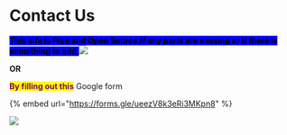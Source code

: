 # Contact Us

<mark style="background-color:blue;">**This site is  Free and Open Source.If any parts are missing or if there is something to add,**</mark>[![](https://img.shields.io/badge/-Please%20go%20ahead%20and%20contribute%20on%20GitHub-cc0e74)](https://github.com/hasthamalp/LOCKALP/issues)

&#x20;                                              **OR**

<mark style="color:purple;">**By filling out this**</mark> Google form&#x20;



{% embed url="https://forms.gle/ueezV8k3eRi3MKpn8" %}

![](../.gitbook/assets/95602817-1680f900-0a73-11eb-967d-9e04b7ccb82c.gif)
